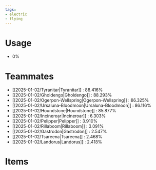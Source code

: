 ```yaml
---
tags:
- electric
- flying
---
```

# Usage
- 0%
# Teammates
- [[2025-01-02/Tyranitar|Tyranitar]] : 88.416%
- [[2025-01-02/Gholdengo|Gholdengo]] : 88.293%
- [[2025-01-02/Ogerpon-Wellspring|Ogerpon-Wellspring]] : 86.325%
- [[2025-01-02/Ursaluna-Bloodmoon|Ursaluna-Bloodmoon]] : 86.116%
- [[2025-01-02/Houndstone|Houndstone]] : 85.877%
- [[2025-01-02/Incineroar|Incineroar]] : 6.303%
- [[2025-01-02/Pelipper|Pelipper]] : 3.910%
- [[2025-01-02/Rillaboom|Rillaboom]] : 3.091%
- [[2025-01-02/Gastrodon|Gastrodon]] : 2.547%
- [[2025-01-02/Tsareena|Tsareena]] : 2.468%
- [[2025-01-02/Landorus|Landorus]] : 2.418%
# Items